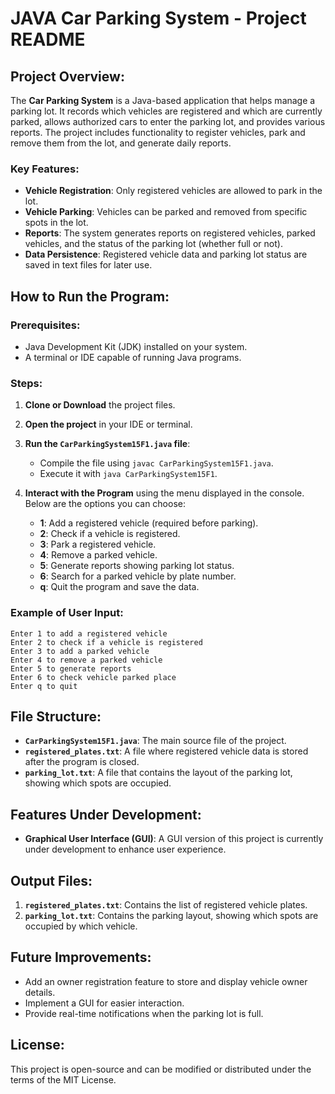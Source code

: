 # JAVA Car Parking System - Project README

## Project Overview:
The **Car Parking System** is a Java-based application that helps manage a parking lot. It records which vehicles are registered and which are currently parked, allows authorized cars to enter the parking lot, and provides various reports. The project includes functionality to register vehicles, park and remove them from the lot, and generate daily reports.

### Key Features:
- **Vehicle Registration**: Only registered vehicles are allowed to park in the lot.
- **Vehicle Parking**: Vehicles can be parked and removed from specific spots in the lot.
- **Reports**: The system generates reports on registered vehicles, parked vehicles, and the status of the parking lot (whether full or not).
- **Data Persistence**: Registered vehicle data and parking lot status are saved in text files for later use.

## How to Run the Program:

### Prerequisites:
- Java Development Kit (JDK) installed on your system.
- A terminal or IDE capable of running Java programs.

### Steps:
1. **Clone or Download** the project files.
2. **Open the project** in your IDE or terminal.
3. **Run the `CarParkingSystem15F1.java` file**:
   - Compile the file using `javac CarParkingSystem15F1.java`.
   - Execute it with `java CarParkingSystem15F1`.

4. **Interact with the Program** using the menu displayed in the console. Below are the options you can choose:
    - **1**: Add a registered vehicle (required before parking).
    - **2**: Check if a vehicle is registered.
    - **3**: Park a registered vehicle.
    - **4**: Remove a parked vehicle.
    - **5**: Generate reports showing parking lot status.
    - **6**: Search for a parked vehicle by plate number.
    - **q**: Quit the program and save the data.

### Example of User Input:
```
Enter 1 to add a registered vehicle
Enter 2 to check if a vehicle is registered
Enter 3 to add a parked vehicle
Enter 4 to remove a parked vehicle
Enter 5 to generate reports
Enter 6 to check vehicle parked place
Enter q to quit
```

## File Structure:
- **`CarParkingSystem15F1.java`**: The main source file of the project.
- **`registered_plates.txt`**: A file where registered vehicle data is stored after the program is closed.
- **`parking_lot.txt`**: A file that contains the layout of the parking lot, showing which spots are occupied.

## Features Under Development:
- **Graphical User Interface (GUI)**: A GUI version of this project is currently under development to enhance user experience.

## Output Files:
1. **`registered_plates.txt`**: Contains the list of registered vehicle plates.
2. **`parking_lot.txt`**: Contains the parking layout, showing which spots are occupied by which vehicle.

## Future Improvements:
- Add an owner registration feature to store and display vehicle owner details.
- Implement a GUI for easier interaction.
- Provide real-time notifications when the parking lot is full.

## License:
This project is open-source and can be modified or distributed under the terms of the MIT License.

